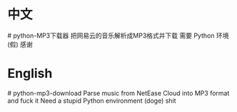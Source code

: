<h1>中文</h1>
# python-MP3下载器
把网易云的音乐解析成MP3格式并下载
需要 Python 环境
(假)
感谢
<h1>English</h1>
# python-mp3-download
Parse music from  NetEase Cloud into MP3 format and fuck it
Need a stupid Python environment
(doge)
shit
